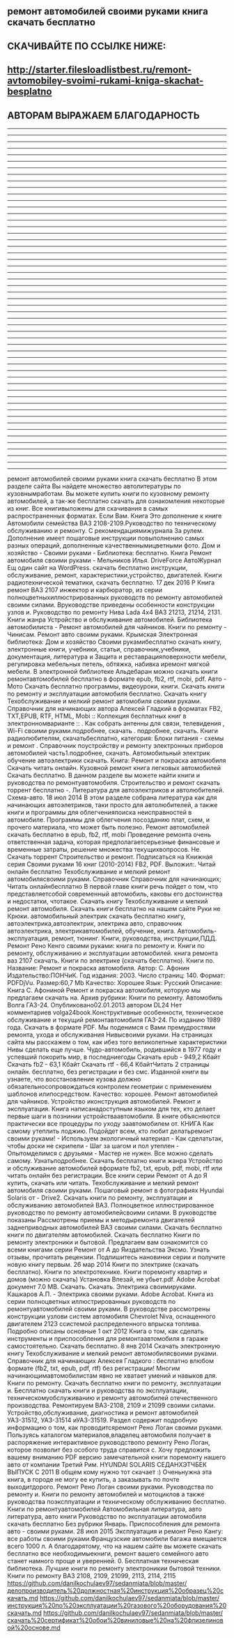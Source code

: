 ремонт автомобилей своими руками книга скачать бесплатно
--------------------------------------------------
СКАЧИВАЙТЕ ПО ССЫЛКЕ НИЖЕ:
--------------------------------------------------
http://starter.filesloadlistbest.ru/remont-avtomobiley-svoimi-rukami-kniga-skachat-besplatno
--------------------------------------------------
АВТОРАМ ВЫРАЖАЕМ БЛАГОДАРНОСТЬ
--------------------------------------------------
--------------------------------------------------
--------------------------------------------------
--------------------------------------------------
--------------------------------------------------
--------------------------------------------------
--------------------------------------------------
--------------------------------------------------
--------------------------------------------------
--------------------------------------------------
--------------------------------------------------
--------------------------------------------------
--------------------------------------------------
--------------------------------------------------
--------------------------------------------------
--------------------------------------------------
--------------------------------------------------
--------------------------------------------------
--------------------------------------------------
--------------------------------------------------
--------------------------------------------------
--------------------------------------------------
--------------------------------------------------
--------------------------------------------------
--------------------------------------------------
--------------------------------------------------
--------------------------------------------------
--------------------------------------------------
--------------------------------------------------
--------------------------------------------------
--------------------------------------------------
--------------------------------------------------
--------------------------------------------------
--------------------------------------------------
--------------------------------------------------
--------------------------------------------------
--------------------------------------------------
--------------------------------------------------
--------------------------------------------------
--------------------------------------------------
--------------------------------------------------
--------------------------------------------------
--------------------------------------------------
--------------------------------------------------
--------------------------------------------------
--------------------------------------------------
--------------------------------------------------
--------------------------------------------------
--------------------------------------------------
--------------------------------------------------
--------------------------------------------------
--------------------------------------------------
--------------------------------------------------
--------------------------------------------------
ремонт автомобилей своими руками книга скачать бесплатно В этом разделе сайта Вы найдете множество автолитературы по кузовнымработам. Вы можете купить книги по кузовному ремонту автомобилей, а так-же бесплатно скачать для ознакомления некоторые из книг. Все книгивыложены для скачивания в самых распространенных форматах. Если Вам. Книга Это дополнение к книге Автомобили семейства ВАЗ 2108-2109.Руководство по техническому обслуживанию и ремонту. С рекомендациямижурнала За рулем.  Дополнение имеет пошаговые инструкции повыполнению самых разных операций, дополненные качественнымицветными фото. Дом и хозяйство - Своими руками - Библиотека: бесплатно. Книга Ремонт автомобиля своими руками - Мельников Илья. DriveForce  АвтоЖурнал  Ещ один сайт на WordPress. скачать бесплатно инструкции, обслуживание, ремонт, характеристики,устройство, двигателей. Книги радиотехнической тематики, скачать бесплатно. 17 дек 2016  P Книга ремонт ВАЗ 2107 инжектор и карбюратор, из серии полноцветныхиллюстрированных руководств по ремонту автомобилей своими силами. Вруководстве приведены особенности конструкции узлов и. Руководство по ремонту Нива Lada 4x4 ВАЗ 21213, 21214, 2131. Книги жанра Устройство и обслуживание автомобилей. Библиотека автомобилиста - Ремонт автомобилей для чайников. Книги по ремонту - Чинисам. Ремонт авто своими руками. Крымская Электронная библиотека: Дом и хозяйство Своими рукамибесплатно скачать книгу, электронные книги, учебники, статьи, справочник,учебники, документация, литература и  Защита и реставрацияповерхности мебели, регулировка мебельных петель, обтяжка, набивка иремонт мягкой мебели.
В электронной библиотеке Альдебаран можно скачать книги ремонтавтомобилей бесплатно в формате epub, fb2, rtf, mobi, pdf. Авто - Мото  Скачать бесплатно программы, видеоуроки, книги. Скачать книги по ремонту и эксплуатации автомобиля бесплатно. Скачать книгу Техобслуживание и мелкий ремонт автомобиля своими руками. Справочник для начинающих автора Алексей Гладкий в форматах FB2, TXT,EPUB, RTF, HTML, Mobi :: Коллекция бесплатных книг в электронномварианте :: . Как собрать антенны для связи, телевидения , Wi-Fi своими руками.подробнее, скачать . подробнее, скачать. Книги радиолюбителям, скачатьбесплатно, категория: Блоки питания - схемы и ремонт . Справочник поустройству и ремонту электронных приборов автомобилей часть1.подробнее, скачать. Автомобильный электрик  обучение автоэлектрики  скачать. Книга: Ремонт и покраска автомобиля  Скачать читать онлайн. Кузовной ремонт книга легковых автомобилей Скачать бесплатно. В данном разделе вы можете найти книги и руководства по ремонтуавтомобиля. Строительство и ремонт скачать торрент бесплатно -. Литература для автоэлектриков и автолюбителей.  Схема-авто. 18 июл 2014  В этом разделе собрана литература как для начинающих автоэлетриков, таки просто для автолюбителей, а также книги и программы для облегченияпоиска неисправностей в автомобиле. Программы для облегчения посозданию плат, схем, и прочего материала, что может быть полезно. Ремонт автомобилей  скачать бесплатно в epub, fb2, rtf, mobi
Проведение ремонта  очень ответственная задача, которая предполагаетсерьезные финансовые и временные затраты, решение множества текущихвопросов. Не.  Скачать торрент Строительство и ремонт. Подписаться на Книжная серия  Своими руками 16 книг (2010-2014) FB2, PDF. Выложил:. Читай онлайн бесплатно Техобслуживание и мелкий ремонт автомобилясвоими руками. Справочник  Справочник для начинающих; Читать онлайнбесплатно  В первой главе книги речь пойдет о том, что представляетсобой современный автомобиль, каковы его достоинства и недостатки, чтотакое. Скачать книгу Техобслуживание и мелкий ремонт автомобиля. Скачать книги бесплатно на нашем сайте  Руки не Крюки. автомобильный электрик скачать бесплатно книгу, автоэлектрика,автоэлектрик, электрика авто, справочник автоэлектрика, электрикавтомобилей, обучение, книга. Автомобиль- эксплуатация, ремонт, тюнинг. Книги, руководства, инструкции,ПДД. Ремонт Рено Кенго своими руками: книга по ремонту и. Книги по ремонту, обслуживанию и эксплуатации автомобилей. книга ремонта ваз 2107 скачать. Книги по электрике (скачать бесплатно). Книги по. Название: Ремонт и покраска автомобиля. Автор: С. Афонин Издательство:ПОНЧиК. Год издания: 2003. Число страниц: 140. Формат: PDFDjVu. Размер:60,7 Mb Качество: Хорошее Язык: Русский Описание: Книга С. Афониной Ремонт и покраска автомобиля, которую мы предлагаем скачать на. Архив рубрики: Книги по ремонту. Автомобиль Волга ГАЗ-24. Опубликовано02.01.2013 автором DL24  Нет комментариев  volga24book.Конструктивные особенности, техническое обслуживание и текущий ремонтавтомобиля ГАЗ-24. По изданию 1989 года. Скачать в формате PDF. Мы поденимся с Вами премудростями ремонта, ухода и обслуживания Нивысвоими руками. На страницах сайта  мы расскажем о том, как ибез того великолепные характеристики Нивы сделать еще лучше. Чудо-автомобиль, родившийся в 1977 году и успевший покорить мир, в последниегоды
Cкачать epub - 949,2 Кбайт Cкачать fb2 - 63,1 Кбайт Cкачать rtf - 66,4 КбайтЧитать 2 страницы онлайн. бесплатно, без регистрации и без смс. Изданной книги вы узнаете, что восстановление кузова должно обязательносопровождаться контролем геометрии с применением шаблонов илипосредством. Качество: хорошее. Ремонт автомобилей для чайников. Устройство иконструкция автомобилей. Ремонт и эксплуатация. Книга написанадоступным языком для тех, кто делает первые шаги в познинии устройстваавтомобиля. В книге объясняются практически все процедуры по уходу заавтомобилем от. КНИГА Как самому утеплить лоджию. Подойдет всем, кто любит делатьремонт своими руками! - Используем экологичный материал - Как сделатьтак, чтобы доски не скрипели - Шаг за шагом и пол утеплен - Опытомделимся с друзьями - Мастер не нужен. Все можно сделать самому. Узнатьподробнее. Скачать бесплатно книги жанра Устройство и обслуживание автомобилей вформате fb2, txt, epub, pdf, mobi, rtf или читать онлайн без регистрации. Все книги серии Ремонт от А до Я купить, скачать или читать. Техобслуживание и мелкий ремонт автомобиля своими руками. Пошаговый ремонт в фотографиях Hyundai Solaris  от  - Drive2. Скачать книги по ремонту, эксплуатации и обслуживанию автомобилей ВАЗ. Полноцветное иллюстрированное руководство по ремонту автомобилейсвоими силами. В руководстве показаны  Рассмотрены приемы и методыремонта двигателей заднеприводных автомобилей ВАЗ своими силами. Скачать бесплатно книги по двигателям автомобилей. Скачать бесплатно Книги по ремонту электроники и бытовой. Предлагаем вам ознакомится со всеми книгами серии Ремонт от А до Яиздательства Эксмо. Узнать отзывы, прочитать рецензии. Подпишитесь нановинки серии и получите новую книгу первым. 26 мар 2014  Книги по электрике (скачать бесплатно). Книги по электротехнике.  Книги поремонту квартир и домов (можно скачать)  Установка  Влезай, не убьет.pdf. Adobe Acrobat документ 7.0 MB. Скачать. Скачать. Электрика своимируками. Кашкаров А.П. - Электрика своими руками. Adobe Acrobat. Книга из серии полноцветных иллюстрированных руководств по ремонтуавтомобилей своими руками. В руководстве рассмотрены конструкции узлови систем автомобиля Chevrolet Niva, оснащенного двигателем 2123 ссистемой распределенного впрыска топлива. Подробно описаны основные
1 окт 2012  Книга о том, как сделать инструменты и приспособления для ремонтаавтомобиля в гараже самостоятельно. Скачать бесплатно. 8 янв 2014  Скачать электронную книгу Техобслуживание и мелкий ремонт автомобилясвоими руками. Справочник для начинающих Алексея Гладкого : бесплатно влюбом формате (fb2, txt, epub, pdf, rtf) без регистрации! Многим начинающимавтомобилистам явно не хватает умений и навыков для. Книги по ремонту. Скачать бесплатно книги по ремонту, эксплуатации и. Бесплатно скачать книги и руководства по эксплуатации, техническомуобслуживанию и ремонту автомобилей отечественного производства. Ремонтируем ВАЗ-2108, 2109 и 21099 своими силами.  Устройство,обслуживание, диагностика и ремонт автомобилей УАЗ-31512, УАЗ-31514 иУАЗ-31519. Раздел  содержит подробную информацию о том, как проводитсяремонт Рено Логан своими руками. Пользуясь каталогом материалов,владелец автомобиля получает в распоряжение интерактивное руководствопо ремонту Рено Логан, которое позволит без особого труда справится с. Хочу предложить вашему вниманию PDF версию замечательной книги поремонту нашего авто от компании Третий Рим. HYUNDAI SOLARIS СЕДАНХЭТЧБЕК ВЫПУСК С 2011  В общем кому нужно тот скачает :)  Оченьнужна эта книга, в городе не могу ее купить, а заказывать по почте выходитдорого. Ремонт Рено Логан своими руками. Руководства по ремонту и. Книги по ремонту автомобилей и мотоциклов а также руководства поэксплуатации и техническому обслуживанию  бесплатно. Книги по ремонтуавтомобилей  Автомобильная литература, авто литература, авто книги Руководство по эксплуатации автомобиля скачать бесплатно  Без рубрики Январь. Приспособления для ремонта авто - своими руками. 28 июл 2015  Эксплуатация и ремонт Рено Кангу: все работы  своими руками.Французские автомобили  багажа вмещается всего 1000 л. А благодарятому, что на нашем сайте вы можете скачать бесплатно все необходимыекниги, ремонт вашего семейного авто станет намного проще и уверенней. 0. Бесплатная техническая библиотека. Лучшие книги по ремонту электроникии бытовой техники. Книги по ремонту ВАЗ 2108, 2109, 21099, 2113, 2114, 2115
https://github.com/danilkochulaev97/sedanmiata/blob/master/делопроизводитель%20должностная%20инструкция%20образец%20скачать.md
https://github.com/danilkochulaev97/sedanmiata/blob/master/инструкция%20по%20эксплуатации%20газового%20оборудования%20скачать.md
https://github.com/danilkochulaev97/sedanmiata/blob/master/скачать%20сертификат%20обои%20виниловые%20на%20флизелиновой%20основе.md